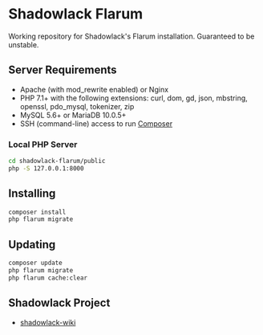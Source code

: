 # Shadowlack Flarum

Working repository for Shadowlack's Flarum installation. Guaranteed to be unstable.

## Server Requirements

* Apache (with mod_rewrite enabled) or Nginx
* PHP 7.1+ with the following extensions: curl, dom, gd, json, mbstring, openssl, pdo_mysql, tokenizer, zip
* MySQL 5.6+ or MariaDB 10.0.5+
* SSH (command-line) access to run [Composer](https://getcomposer.org/)

### Local PHP Server

```bash
cd shadowlack-flarum/public
php -S 127.0.0.1:8000
```

## Installing

```bash
composer install
php flarum migrate
```

## Updating

```bash
composer update
php flarum migrate
php flarum cache:clear
```

## Shadowlack Project

* [shadowlack-wiki](https://github.com/shriker/shadowlack-wiki)
